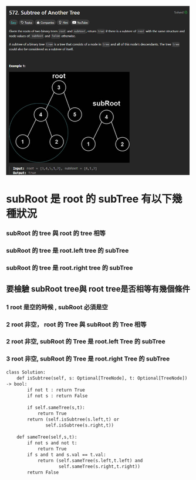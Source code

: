 <img src="photo/572. Subtree of Another Tree.jpg" width="500">

# subRoot 是 root 的 subTree 有以下幾種狀況

### subRoot 的 tree 與 root 的 tree 相等
### subRoot 的 tree 是 root.left tree 的 subTree
### subRoot 的 tree 是 root.right tree 的 subTree

## 要檢驗 subRoot tree與 root tree是否相等有幾個條件

### 1 root 是空的時候 , subRoot 必須是空

### 2 root 非空， root 的 Tree 與 subRoot 的 Tree 相等

### 2 root 非空, subRoot 的 Tree 是 root.left Tree 的 subTree

### 3 root 非空, subRoot 的 Tree 是 root.right Tree 的 subTree

```
class Solution:
    def isSubtree(self, s: Optional[TreeNode], t: Optional[TreeNode]) -> bool:
        if not t : return True 
        if not s : return False
        
        if self.sameTree(s,t):
            return True
        return (self.isSubtree(s.left,t) or
               self.isSubtree(s.right,t))
               
    def sameTree(self,s,t):
        if not s and not t:
            return True
        if s and t and s.val == t.val:
            return (self.sameTree(s.left,t.left) and
                    self.sameTree(s.right,t.right))
        return False
```
        

        


        
        

            
         